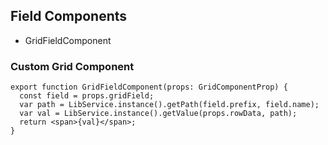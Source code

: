 ## Field Components

- GridFieldComponent

### Custom Grid Component

```
export function GridFieldComponent(props: GridComponentProp) {
  const field = props.gridField;
  var path = LibService.instance().getPath(field.prefix, field.name);
  var val = LibService.instance().getValue(props.rowData, path);
  return <span>{val}</span>;
}

```